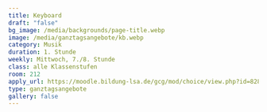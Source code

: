 ```yaml
---
title: Keyboard
draft: "false"
bg_image: /media/backgrounds/page-title.webp
image: /media/ganztagsangebote/kb.webp
category: Musik
duration: 1. Stunde
weekly: Mittwoch, 7./8. Stunde
class: alle Klassenstufen
room: 212
apply_url: https://moodle.bildung-lsa.de/gcg/mod/choice/view.php?id=828
type: ganztagsangebote
gallery: false
---
```




